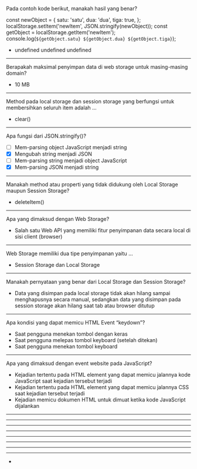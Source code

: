 Pada contoh kode berikut, manakah hasil yang benar?

const newObject = {
  satu: 'satu',
  dua: 'dua',
  tiga: true,
};
localStorage.setItem('newItem', JSON.stringify(newObject));
const getObject = localStorage.getItem('newItem');
console.log(`${getObject.satu} ${getObject.dua} ${getObject.tiga}`);

* undefined undefined undefined
---------------------------------------------------------------------------------
Berapakah maksimal penyimpan data di web storage untuk masing-masing domain?
* 10 MB
---------------------------------------------------------------------------------
Method pada local storage dan session storage yang berfungsi untuk membersihkan seluruh item adalah …
* clear()
---------------------------------------------------------------------------------
Apa fungsi dari JSON.stringify()?

- [ ] Mem-parsing object JavaScript menjadi string
- [x] Mengubah string menjadi JSON
- [ ] Mem-parsing string menjadi object JavaScript
- [x] Mem-parsing JSON menjadi string

---------------------------------------------------------------------------------
Manakah method atau properti yang tidak didukung oleh Local Storage maupun Session Storage?
* deleteItem()
---------------------------------------------------------------------------------
Apa yang dimaksud dengan Web Storage?
* Salah satu Web API yang memiliki fitur penyimpanan data secara local di sisi client (browser)
---------------------------------------------------------------------------------
Web Storage memiliki dua tipe penyimpanan yaitu …
* Session Storage dan Local Storage
---------------------------------------------------------------------------------
Manakah pernyataan yang benar dari Local Storage dan Session Storage?
* Data yang disimpan pada local storage tidak akan hilang sampai menghapusnya secara manual, sedangkan data yang disimpan pada session storage akan hilang saat tab atau browser ditutup
---------------------------------------------------------------------------------
Apa kondisi yang dapat memicu HTML Event “keydown”?
* Saat pengguna menekan tombol dengan keras
* Saat pengguna melepas tombol keyboard (setelah ditekan)
* Saat pengguna menekan tombol keyboard
---------------------------------------------------------------------------------
Apa yang dimaksud dengan event website pada JavaScript?
* Kejadian tertentu pada HTML element  yang dapat memicu jalannya kode JavaScript saat kejadian tersebut terjadi
* Kejadian tertentu pada HTML element yang dapat memicu jalannya CSS saat kejadian tersebut terjadi
* Kejadian memicu dokumen HTML untuk dimuat ketika kode JavaScript dijalankan
---------------------------------------------------------------------------------
---------------------------------------------------------------------------------
---------------------------------------------------------------------------------
---------------------------------------------------------------------------------
---------------------------------------------------------------------------------
---------------------------------------------------------------------------------
---------------------------------------------------------------------------------
---------------------------------------------------------------------------------
* 
